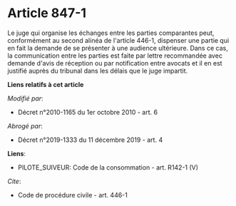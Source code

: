 # Article 847-1

Le juge qui organise les échanges entre les parties comparantes peut, conformément au second alinéa de l'article 446-1,
dispenser une partie qui en fait la demande de se présenter à une audience ultérieure. Dans ce cas, la communication entre
les parties est faite par lettre recommandée avec demande d'avis de réception ou par notification entre avocats et il en est
justifié auprès du tribunal dans les délais que le juge impartit.

**Liens relatifs à cet article**

_Modifié par_:

  - Décret n°2010-1165 du 1er octobre 2010 - art. 6

_Abrogé par_:

  - Décret n°2019-1333 du 11 décembre 2019 - art. 4

**Liens**:

  - PILOTE_SUIVEUR: Code de la consommation - art. R142-1 (V)

_Cite_:

  - Code de procédure civile - art. 446-1
